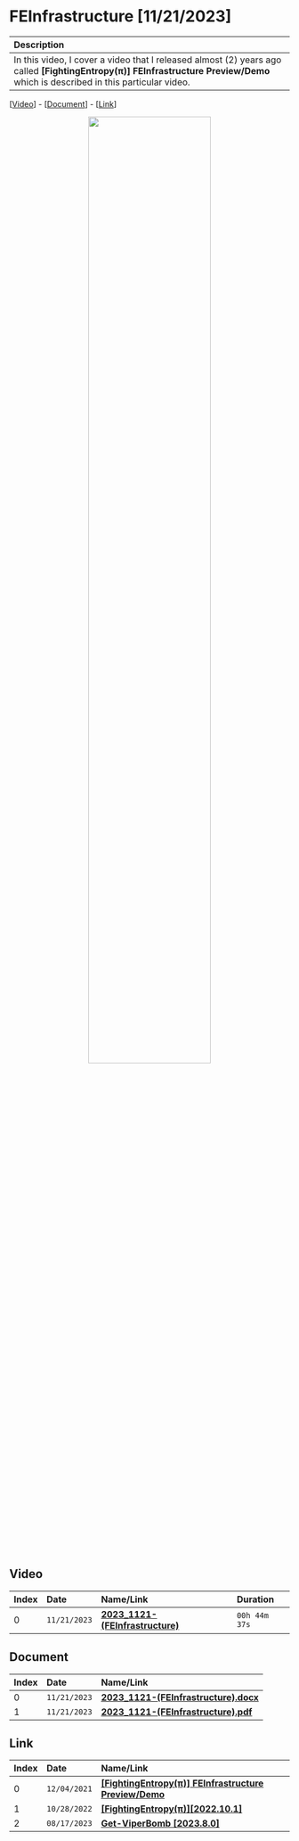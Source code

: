 # FEInfrastructure [11/21/2023]

| Description |
|:------------|
| In this video, I cover a video that I released almost (2) years ago called **[FightingEntropy(π)] FEInfrastructure Preview/Demo** which is described in this particular video. |

[[Video](#video)] - [[Document](#document)] - [[Link](#link)]

<p align="center" width="100%">
    <img width="66%" src="https://github.com/mcc85s/FightingEntropy/edit/main/Video/20231121/thumbnail.jpg">
</p>

## Video

| Index | Date         | Name/Link                                                        | Duration      |
|:------|:-------------|:-----------------------------------------------------------------|:--------------|
| 0     | `11/21/2023` | **[2023_1121-(FEInfrastructure)](https://youtu.be/IM6ER8hU5B4)** | `00h 44m 37s` |

## Document

| Index | Date         | Name/Link                                                                                                                                     |
|:------|:-------------|:----------------------------------------------------------------------------------------------------------------------------------------------|
| 0     | `11/21/2023` | **[2023_1121-(FEInfrastructure).docx](https://github.com/mcc85s/FightingEntropy/blob/main/Video/20231121/2023_1121-(FEInfrastructure).docx)** |
| 1     | `11/21/2023` | **[2023_1121-(FEInfrastructure).pdf](https://github.com/mcc85s/FightingEntropy/blob/main/Video/20231121/2023_1121-(FEInfrastructure).pdf)**   |

## Link

| Index | Date         | Name/Link                                                                              |
|:------|:-------------|:---------------------------------------------------------------------------------------|
| 0     | `12/04/2021` | **[[FightingEntropy(π)] FEInfrastructure Preview/Demo](https://youtu.be/6yQr06_rA4I)** |
| 1     | `10/28/2022` | **[[FightingEntropy(π)][2022.10.1]](https://youtu.be/S7k4lZdPE-I)**                    |
| 2     | `08/17/2023` | **[Get-ViperBomb [2023.8.0]](https://youtu.be/EcIJ9l9NK8Q)**                           |
